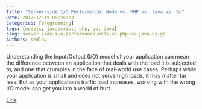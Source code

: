 ```yaml
---
Title: "Server-side I/O Performance: Node vs. PHP vs. Java vs. Go"
Date: 2017-12-19 09:59:23
Categories: [programming]
tags: [nodejs, javascript, php, go, java]
slug: server-side-i-o-performance-node-vs-php-vs-java-vs-go
Authors: sedlav
---
```


Understanding the Input/Output (I/O) model of your application can mean the difference between an application that deals with the load it is subjected to, and one that crumples in the face of real-world use cases. Perhaps while your application is small and does not serve high loads, it may matter far less. But as your application’s traffic load increases, working with the wrong I/O model can get you into a world of hurt.

[Link](https://www.toptal.com/back-end/server-side-io-performance-node-php-java-go)

